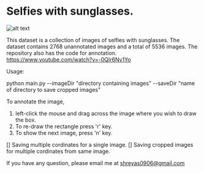 # Selfies with sunglasses.

![alt text](https://github.com/shreyas0906/Selfies-with-sunglasses/blob/master/dataset-original.jpg)

This dataset is a collection of images of selfies with sunglasses. The dataset contains 2768 unannotated images and a total of 5536 images. The repository also has the code for annotation. https://www.youtube.com/watch?v=-0QIr6Nv1Yo

Usage: 

python main.py --imageDir "directory containing images" --saveDir "name of directory to save cropped images" 

To annotate the image,<br>
1. left-click the mouse and drag across the image where you wish to draw the box.<br>
2. To re-draw the rectangle press 'r' key.<br>
3. To show the next image, press 'n' key.<br>

[] Saving multiple cordinates for a single image.
[] Saving cropped images for multiple cordinates from same image. 

If you have any question, please email me at shreyas0906@gmail.com

